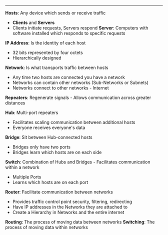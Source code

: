 ***
**Hosts**: Any device which sends or receive traffic
* **Clients** and **Servers**
* Clients initiate requests, Servers respond
**Server**: Computers with software installed which responds to specific requests

**IP Address**: Is the identity of each host
* 32 bits represented by four octets
* Hierarchically designed

**Network**: Is what transports traffic between hosts
* Any time two hosts are connected you have a network
* Networks can contain other networks (Sub-Networks or Subnets)
* Networks connect to other networks - Internet

**Repeaters**: Regenerate signals - Allows communication across greater distances

**Hub**: Multi-port repeaters
* Facilitates scaling communication between additional hosts
* Everyone receives everyone's data

**Bridge**: Sit between Hub-connected hosts
* Bridges only have two ports
* Bridges learn which hosts are on each side

**Switch**: Combination of Hubs and Bridges - Facilitates communication within a network
* Multiple Ports
* Learns which hosts are on each port

**Router**: Facilitate communication between networks
* Provides traffic control point security, filtering, redirecting
* Have IP addresses in the Networks they are attached to 
* Create a Hierarchy in Networks and the entire internet

**Routing**: The process of moving data between networks
**Switching**: The process of moving data within networks

	